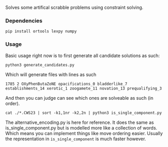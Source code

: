 Solves some artifical scrabble problems using constraint solving.

### Dependencies

```
pip install ortools lexpy numpy
```

### Usage

Basic usage right now is to first generate all candidate solutions as such:
```
python3 generate_candidates.py
```

Which will generate files with lines as such
```
1785 2 OXyPhenButaZoNE opacifications_0 bladderlike_7 establishments_14 xerotic_1 zoogamete_11 novation_13 prequalifying_3
```

And then you can judge can see which ones are solveable as such (in order).
```
cat ./*.CWS23 | sort -k1,1nr -k2,2n | python3 is_single_component.py
```

The alternative_encoding.py is here for reference. It does the same as is_single_component.py but is modelled more like a collection of words. Which means you can implement things like move ordering easier. Usually the representation in `is_single_component` is much faster however. 
